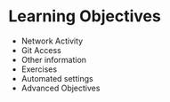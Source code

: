# Learning Objectives

* Network Activity
* Git Access
* Other information
* Exercises
* Automated settings
* Advanced Objectives
